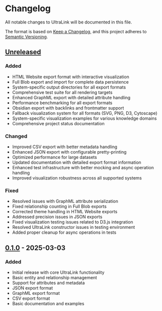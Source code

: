 # Changelog

All notable changes to UltraLink will be documented in this file.

The format is based on [Keep a Changelog](https://keepachangelog.com/en/1.0.0/),
and this project adheres to [Semantic Versioning](https://semver.org/spec/v2.0.0.html).

## [Unreleased]

### Added
- HTML Website export format with interactive visualization
- Full Blob export and import for complete data persistence
- System-specific output directories for all export formats
- Comprehensive test suite for all rendering targets
- Enhanced GraphML export with detailed attribute handling
- Performance benchmarking for all export formats
- Obsidian export with backlinks and frontmatter support
- Fallback visualization system for all formats (SVG, PNG, D3, Cytoscape)
- System-specific visualization examples for various knowledge domains
- Comprehensive project status documentation

### Changed
- Improved CSV export with better metadata handling
- Enhanced JSON export with configurable pretty-printing
- Optimized performance for large datasets
- Updated documentation with detailed export format information
- Enhanced test infrastructure with better mocking and async operation handling
- Improved visualization robustness across all supported systems

### Fixed
- Resolved issues with GraphML attribute serialization
- Fixed relationship counting in Full Blob exports
- Corrected theme handling in HTML Website exports
- Addressed precision issues in JSON exports
- Fixed visualization testing issues related to D3.js integration
- Resolved UltraLink constructor issues in testing environment
- Added proper cleanup for async operations in tests

## [0.1.0] - 2025-03-03

### Added
- Initial release with core UltraLink functionality
- Basic entity and relationship management
- Support for attributes and metadata
- JSON export format
- GraphML export format
- CSV export format
- Basic documentation and examples

[Unreleased]: https://github.com/yourusername/ultralink/compare/v0.1.0...HEAD
[0.1.0]: https://github.com/yourusername/ultralink/releases/tag/v0.1.0 